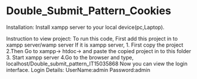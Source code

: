 # Double_Submit_Pattern_Cookies
Installation:
	Install xampp server to your local device(pc,Laptop).

Instruction to view project:
To run this code,
First add this project in to xampp server/wamp server
If it is xampp server,
	1. First copy the project
	2.Then Go to xampp-> htdoc-> and paste the copied project in to this folder
	3. Start xampp server
	4.Go to the browser and type,
		localhost/Double_submit_pattern_IT15035868
	Now you can view the login interface.
Login Details:
	UserName:admin
	Password:admin
